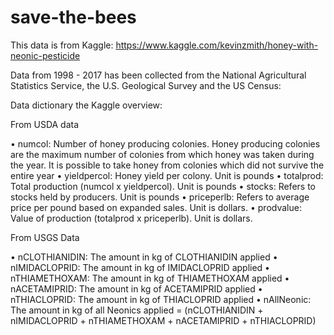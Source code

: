 # save-the-bees
This data is from Kaggle: https://www.kaggle.com/kevinzmith/honey-with-neonic-pesticide

Data from 1998 - 2017 has been collected from the National Agricultural Statistics Service, the U.S. Geological Survey and the US Census:

Data dictionary the Kaggle overview:

From USDA data

• numcol: Number of honey producing colonies. Honey producing colonies are the maximum number of colonies from which honey was taken during the year. It is possible to take honey from colonies which did not survive the entire year
• yieldpercol: Honey yield per colony. Unit is pounds
• totalprod: Total production (numcol x yieldpercol). Unit is pounds
• stocks: Refers to stocks held by producers. Unit is pounds
• priceperlb: Refers to average price per pound based on expanded sales. Unit is dollars.
• prodvalue: Value of production (totalprod x priceperlb). Unit is dollars.

From USGS Data

• nCLOTHIANIDIN: The amount in kg of CLOTHIANIDIN applied
• nIMIDACLOPRID: The amount in kg of IMIDACLOPRID applied
• nTHIAMETHOXAM: The amount in kg of THIAMETHOXAM applied
• nACETAMIPRID: The amount in kg of ACETAMIPRID applied
• nTHIACLOPRID: The amount in kg of THIACLOPRID applied
• nAllNeonic: The amount in kg of all Neonics applied = (nCLOTHIANIDIN + nIMIDACLOPRID + nTHIAMETHOXAM + nACETAMIPRID + nTHIACLOPRID)
